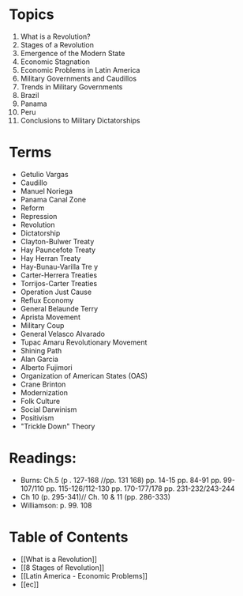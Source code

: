 # Topics

1. What is a Revolution?
2. Stages of a Revolution
3. Emergence of the Modern State
4. Economic Stagnation
5. Economic Problems in Latin America
6. Military Governments and Caudillos
7. Trends in Military Governments
8. Brazil
9. Panama
10. Peru
11.  Conclusions to Military Dictatorships

# Terms

- Getulio Vargas
- Caudillo
- Manuel Noriega
- Panama Canal Zone
- Reform
- Repression
- Revolution
- Dictatorship
- Clayton-Bulwer Treaty
- Hay Pauncefote Treaty
- Hay Herran Treaty
- Hay-Bunau-Varilla Tre y
- Carter-Herrera Treaties
- Torrijos-Carter Treaties
- Operation Just Cause
- Reflux Economy
- General Belaunde Terry
- Aprista Movement
- Military Coup
- General Velasco Alvarado
- Tupac Amaru Revolutionary Movement
- Shining Path
- Alan Garcia
- Alberto Fujimori
- Organization of American States (OAS)
- Crane Brinton
- Modernization
- Folk Culture
- Social Darwinism
- Positivism
- "Trickle Down" Theory

# Readings:
- Burns: Ch.5 (p . 127-168 //pp. 131 168)
	pp. 14-15
	pp. 84-91
	pp. 99-107/110
	pp. 115-126/112-130
	pp. 170-177/178
	pp. 231-232/243-244
- Ch 10 (p. 295-341)// Ch. 10 & 11 (pp. 286-333)
- Williamson: p. 99. 108

# Table of Contents

- [[What is a Revolution]]
- [[8 Stages of Revolution]]
- [[Latin America - Economic Problems]]
- [[ec]]